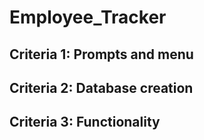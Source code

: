 # Employee_Tracker

## Criteria 1: Prompts and menu

## Criteria 2: Database creation

## Criteria 3: Functionality
